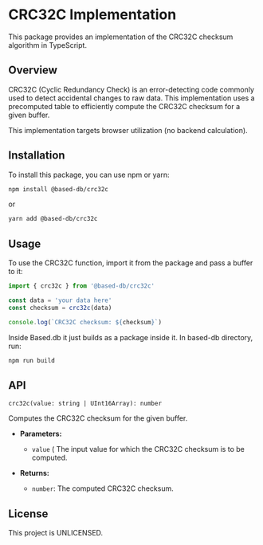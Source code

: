 # CRC32C Implementation

This package provides an implementation of the CRC32C checksum algorithm in TypeScript.

## Overview

CRC32C (Cyclic Redundancy Check) is an error-detecting code commonly used to detect accidental changes to raw data. This implementation uses a precomputed table to efficiently compute the CRC32C checksum for a given buffer.

This implementation targets browser utilization (no backend calculation).

## Installation

To install this package, you can use npm or yarn:

```sh
npm install @based-db/crc32c
```

or

```sh
yarn add @based-db/crc32c
```

## Usage

To use the CRC32C function, import it from the package and pass a buffer to it:

```typescript
import { crc32c } from '@based-db/crc32c'

const data = 'your data here'
const checksum = crc32c(data)

console.log(`CRC32C checksum: ${checksum}`)
```

Inside Based.db it just builds as a package inside it.
In based-db directory, run:

```sh
npm run build
```

## API

`crc32c(value: string | UInt16Array): number`

Computes the CRC32C checksum for the given buffer.

- **Parameters:**

  - `value` ( The input value for which the CRC32C checksum is to be computed.

- **Returns:**
  - `number`: The computed CRC32C checksum.

## License

This project is UNLICENSED.
